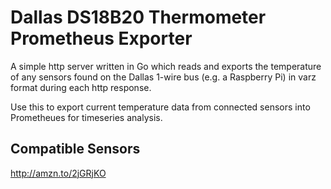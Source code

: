 # Dallas DS18B20 Thermometer Prometheus Exporter

A simple http server written in Go which reads and exports the temperature of any sensors found on the Dallas 1-wire bus (e.g. a Raspberry Pi) in varz format during each http response.

Use this to export current temperature data from connected sensors into Prometheues for timeseries analysis.


## Compatible Sensors

http://amzn.to/2jGRjKO

